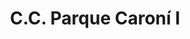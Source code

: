 ---
title: "C.C. Parque Caroní I"
url: /ciudad-guayana-puerto-ordaz/c-c-parque-caroni-i/
shop: Einkaufszentrum
---